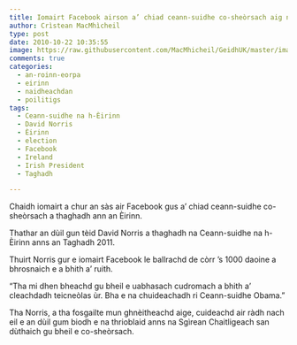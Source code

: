 ```yaml
---
title: Iomairt Facebook airson a’ chiad ceann-suidhe co-sheòrsach aig na h-Èirinn
author: Crìstean MacMhìcheil
type: post
date: 2010-10-22 10:35:55
image: https://raw.githubusercontent.com/MacMhicheil/GeidhUK/master/images/2010-10-22-iomairt-facebook-airson-a-chiad-ceann-suidhe-co-sheorsach-aig-na-h-eirinn.jpg
comments: true
categories:
  - an-roinn-eorpa
  - eirinn
  - naidheachdan
  - poilitigs
tags:
  - Ceann-suidhe na h-Èirinn
  - David Norris
  - Èirinn
  - election
  - Facebook
  - Ireland
  - Irish President
  - Taghadh

---
```

Chaidh iomairt a chur an sàs air Facebook gus a&#8217; chiad ceann-suidhe co-sheòrsach a thaghadh ann an Èirinn.

<!--more-->

Thathar an dùil gun tèid David Norris a thaghadh na Ceann-suidhe na h-Èirinn anns an Taghadh 2011.

Thuirt Norris gur e iomairt Facebook le ballrachd de còrr &#8217;s 1000 daoine a bhrosnaich e a bhith a&#8217; ruith.

&#8220;Tha mi dhen bheachd gu bheil e uabhasach cudromach a bhith a&#8217; cleachdadh teicneòlas ùr. Bha e na chuideachadh ri Ceann-suidhe Obama.&#8221;

Tha Norris, a tha fosgailte mun ghnèitheachd aige, cuideachd air ràdh nach eil e an dùil gum biodh e na thrioblaid anns na Sgìrean Chaitligeach san dùthaich gu bheil e co-sheòrsach.
